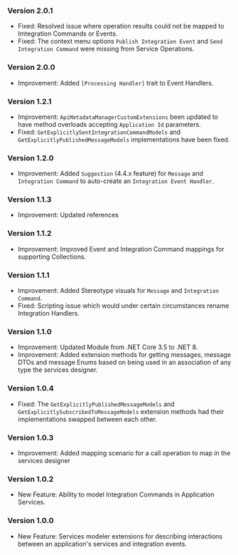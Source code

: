 ### Version 2.0.1

- Fixed: Resolved issue where operation results could not be mapped to Imtegration Commands or Events.
- Fixed: The context menu options `Publish Integration Event` and `Send Integration Command` were missing from Service Operations.

### Version 2.0.0

- Improvement: Added `[Processing Handler]` trait to Event Handlers.

### Version 1.2.1

- Improvement: `ApiMetadataManagerCustomExtensions` been updated to have method overloads accepting `Application Id` parameters.
- Fixed: `GetExplicitlySentIntegrationCommandModels` and `GetExplicitlyPublishedMessageModels` implementations have been fixed.

### Version 1.2.0

- Improvement: Added `Suggestion` (4.4.x feature) for `Message` and `Integration Command` to auto-create an `Integration Event Handler`.

### Version 1.1.3

- Improvement: Updated references

### Version 1.1.2

- Improvement: Improved Event and Integration Command mappings for supporting Collections.
 
### Version 1.1.1

- Improvement: Added Stereotype visuals for `Message` and `Integration Command`.
- Fixed: Scripting issue which would under certain circumstances rename Integration Handlers.

### Version 1.1.0

- Improvement: Updated Module from .NET Core 3.5 to .NET 8.
- Improvement: Added extension methods for getting messages, message DTOs and message Enums based on being used in an association of any type the services designer.

### Version 1.0.4

- Fixed: The `GetExplicitlyPublishedMessageModels` and `GetExplicitlySubscribedToMessageModels` extension methods had their implementations swapped between each other.

### Version 1.0.3

- Improvement: Added mapping scenario for a call operation to map in the services designer

### Version 1.0.2

- New Feature: Ability to model Integration Commands in Application Services.

### Version 1.0.0

- New Feature: Services modeler extensions for describing interactions between an application's services and integration events.
